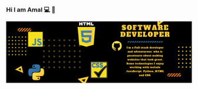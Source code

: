
### Hi I am Amal 💻 👋


<img src="https://raw.githubusercontent.com/Amalcxc/Amalcxc/main/SOFTWARE%20DEVELOPER.png">


